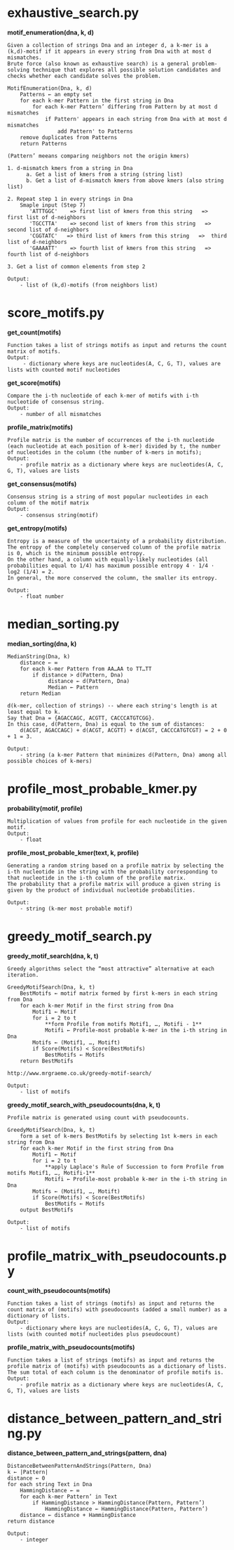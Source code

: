 

# exhaustive_search.py
**motif_enumeration(dna, k, d)**

    Given a collection of strings Dna and an integer d, a k-mer is a (k,d)-motif if it appears in every string from Dna with at most d mismatches.
    Brute force (also known as exhaustive search) is a general problem-solving technique that explores all possible solution candidates and checks whether each candidate solves the problem.
    
    MotifEnumeration(Dna, k, d)
        Patterns ← an empty set
        for each k-mer Pattern in the first string in Dna
            for each k-mer Pattern’ differing from Pattern by at most d mismatches
                if Pattern' appears in each string from Dna with at most d mismatches
                    add Pattern' to Patterns
        remove duplicates from Patterns
        return Patterns
    
    (Pattern’ meeans comparing neighbors not the origin kmers)
    
    1. d-mismatch kmers from a string in Dna
          a. Get a list of kmers from a string (string list)
          b. Get a list of d-mismatch kmers from above kmers (also string list)
    
    2. Repeat step 1 in every strings in Dna
        Smaple input (Step 7)
           'ATTTGGC'    => first list of kmers from this string   =>  first list of d-neighbors
           'TGCCTTA'    => second list of kmers from this string   =>  second list of d-neighbors
           'CGGTATC'   => third list of kmers from this string   =>  third list of d-neighbors
           'GAAAATT'    => fourth list of kmers from this string   =>  fourth list of d-neighbors
    
    3. Get a list of common elements from step 2
    
    Output:
        - list of (k,d)-motifs (from neighbors list)


#   score_motifs.py

**get_count(motifs)**

    Function takes a list of strings motifs as input and returns the count matrix of motifs.
    Output: 
         - dictionary where keys are nucleotides(A, C, G, T), values are lists with counted motif nucleotides
    
**get_score(motifs)**

    Compare the i-th nucleotide of each k-mer of motifs with i-th nucleotide of consensus string.
    Output: 
        - number of all mismatches

**profile_matrix(motifs)**

    Profile matrix is the number of occurrences of the i-th nucleotide (each nucleotide at each position of k-mer) divided by t, the number of nucleotides in the column (the number of k-mers in motifs);
    Output: 
        - profile matrix as a dictionary where keys are nucleotides(A, C, G, T), values are lists

**get_consensus(motifs)**

    Consensus string is a string of most popular nucleotides in each column of the motif matrix
    Output: 
        - consensus string(motif)
    
**get_entropy(motifs)**

    Entropy is a measure of the uncertainty of a probability distribution.
    The entropy of the completely conserved column of the profile matrix is 0, which is the minimum possible entropy.
    On the other hand, a column with equally-likely nucleotides (all probabilities equal to 1/4) has maximum possible entropy 4 · 1/4 · log2 (1/4) = 2.
    In general, the more conserved the column, the smaller its entropy.
        
    Output:
        - float number
        

# median_sorting.py

**median_sorting(dna, k)**

    MedianString(Dna, k)
        distance ← ∞
        for each k-mer Pattern from AA…AA to TT…TT
            if distance > d(Pattern, Dna)
                 distance ← d(Pattern, Dna)
                 Median ← Pattern
        return Median
        
    d(k-mer, collection of strings) -- where each string's length is at least equal to k.
    Say that Dna = {AGACCAGC, ACGTT, CACCCATGTCGG}.
    In this case, d(Pattern, Dna) is equal to the sum of distances:
        d(ACGT, AGACCAGC) + d(ACGT, ACGTT) + d(ACGT, CACCCATGTCGT) = 2 + 0 + 1 = 3.
         
    Output:
        - string (a k-mer Pattern that minimizes d(Pattern, Dna) among all possible choices of k-mers)
        
        
# profile_most_probable_kmer.py

**probability(motif, profile)**
        
    Multiplication of values from profile for each nucleotide in the given motif.
    Output:
        - float

**profile_most_probable_kmer(text, k, profile)**

    Generating a random string based on a profile matrix by selecting the i-th nucleotide in the string with the probability corresponding to that nucleotide in the i-th column of the profile matrix.
    The probability that a profile matrix will produce a given string is given by the product of individual nucleotide probabilities.
    
    Output:
        - string (k-mer most probable motif)

# greedy_motif_search.py

**greedy_motif_search(dna, k, t)**
    
    Greedy algorithms select the “most attractive” alternative at each iteration.
    
    GreedyMotifSearch(Dna, k, t)
        BestMotifs ← motif matrix formed by first k-mers in each string from Dna
        for each k-mer Motif in the first string from Dna
            Motif1 ← Motif
            for i = 2 to t
                **form Profile from motifs Motif1, …, Motifi - 1**
                Motifi ← Profile-most probable k-mer in the i-th string in Dna
            Motifs ← (Motif1, …, Motift)
            if Score(Motifs) < Score(BestMotifs)
                BestMotifs ← Motifs
        return BestMotifs
                
    http://www.mrgraeme.co.uk/greedy-motif-search/    
    
    Output:
        - list of motifs

**greedy_motif_search_with_pseudocounts(dna, k, t)**

    Profile matrix is generated using count with pseudocounts.

    GreedyMotifSearch(Dna, k, t)
        form a set of k-mers BestMotifs by selecting 1st k-mers in each string from Dna
        for each k-mer Motif in the first string from Dna
            Motif1 ← Motif
            for i = 2 to t
                **apply Laplace's Rule of Succession to form Profile from motifs Motif1, …, Motifi-1**
                Motifi ← Profile-most probable k-mer in the i-th string in Dna
            Motifs ← (Motif1, …, Motift)
            if Score(Motifs) < Score(BestMotifs)
                BestMotifs ← Motifs
        output BestMotifs
        
    Output:
        - list of motifs


# profile_matrix_with_pseudocounts.py

**count_with_pseudocounts(motifs)**

    Function takes a list of strings (motifs) as input and returns the count matrix of (motifs) with pseudocounts (added a small number) as a dictionary of lists.
    Output: 
        - dictionary where keys are nucleotides(A, C, G, T), values are lists (with counted motif nucleotides plus pseudocount)
    
    
**profile_matrix_with_pseudocounts(motifs)**

    Function takes a list of strings (motifs) as input and returns the profile matrix of (motifs) with pseudocounts as a dictionary of lists.
    The sum total of each column is the denominator of profile motifs is.
    Output: 
        - profile matrix as a dictionary where keys are nucleotides(A, C, G, T), values are lists


# distance_between_pattern_and_string.py

**distance_between_pattern_and_strings(pattern, dna)**

    DistanceBetweenPatternAndStrings(Pattern, Dna)
    k ← |Pattern|
    distance ← 0
    for each string Text in Dna
        HammingDistance ← ∞
        for each k-mer Pattern’ in Text
            if HammingDistance > HammingDistance(Pattern, Pattern’)
                HammingDistance ← HammingDistance(Pattern, Pattern’)
        distance ← distance + HammingDistance
    return distance
    
    Output:
        - integer
